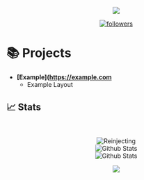 <p align="center">
  <img src="https://readme-typing-svg.herokuapp.com/?lines=Self+Taught+Developer;Cyber+Security+Researcher;&font=Fira%20Code&center=true&width=380&height=50">
</p>

<p align="center">
  <a href="https://github.com/reinjecting?tab=followers">
    <img alt="followers" title="Follow me on Github" src="https://custom-icon-badges.herokuapp.com/github/followers/reinjecting?color=236ad3&labelColor=1155ba&style=for-the-badge&logo=person-add&label=Follow&logoColor=white"/></a>
</p>


# 📚 Projects
* **[Example](https://example.com**
  * Example Layout


## 📈 Stats

<br>
<p align="center">
<img src="https://komarev.com/ghpvc/?username=reinjecting&label=Profile%20views&color=0e75b6&style=flat" alt="Reinjecting" />
<br>
<img src="https://github-readme-stats.vercel.app/api/top-langs/?username=reinjecting&theme=radical&layout=compact" alt="Github Stats"/>
<br>
<img src="https://github-readme-stats.vercel.app/api?username=reinjecting&show_icons=true&theme=radical&count_private=true" alt="Github Stats"/>
<p align="center">
  <img src ="https://github-readme-streak-stats.herokuapp.com?user=reinjecting&theme=radical&hide_border=false">
  <br>
  <br>
 
</p>

<!--
**reinjecting/reinjecting** is a ✨ _special_ ✨ repository because its `README.md` (this file) appears on your GitHub profile.

Here are some ideas to get you started:

- 🔭 I’m currently working on ...
- 🌱 I’m currently learning ...
- 👯 I’m looking to collaborate on ...
- 🤔 I’m looking for help with ...
- 💬 Ask me about ...
- 📫 How to reach me: ...
- 😄 Pronouns: ...
- ⚡ Fun fact: ...
-->
